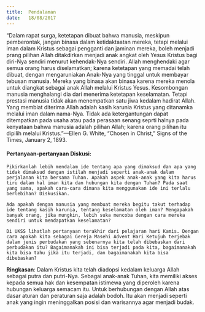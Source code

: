 ```yaml
---
title:  Pendalaman
date:   18/08/2017
---
```


“Dalam rapat surga, ketetapan dibuat bahwa manusia, meskipun pemberontak, jangan binasa dalam ketidaktaatan mereka, tetapi melalui iman dalam Kristus sebagai pengganti dan jaminan mereka, boleh menjadi prang pilihan Allah ditakdirkan menjadi anak angkat oleh Yesus Kristus bagi diri-Nya sendiri menurut kehendak-Nya sendiri. Allah menghendaki agar semua orang harus diselamatkan; karena ketetapan yang memadai telah dibuat, dengan mengaruniakan Anak-Nya yang tinggal untuk membayar tebusan manusia. Mereka yang binasa akan binasa karena mereka menola untuk diangkat sebagai anak Allah melalui Kristus Yesus. Kesombongan manusia menghalangi dia dari menerima ketetapan keselamatan. Tetapi prestasi manusia tidak akan menempatkan satu jiwa kedalam hadirat Allah. Yang membiat diterima Allah adalah kasih karunia Kristus yang ditanamka melalui iman dalam nama-Nya. Tidak ada ketergantungan dapat ditempatkan pada usaha atau pada perasaan senang seprti halnya pada kenyataan bahwa manusia adalah pilihan Allah; karena orang pilihan itu dipilih melalui Kristus.”—Ellen G. White, “Chosen in Christ,” Signs of the Times, January 2, 1893.

#### Pertanyaan-pertanyaan Diskusi:

`Pikirkanlah lebih mendalam ide tentang apa yang dimaksud dan apa yang tidak dimaksud dengan istilah menjadi seperti anak-anak dalam perjalanan kita bersama Tuhan. Apakah aspek anak-anak yang kita harus tiru dalam hal iman kita dan hubungan kita dengan Tuhan? Pada saat yang sama, apakah cara-cara dimana kita menggunakan ide ini terlalu berlebihan? Diskusikan.`

`Ada apakah dengan manusia yang membuat mereka begitu takut terhadap ide tentang kasih karunia, tentang keselamatan oleh iman? Mengapakah banyak orang, jika mungkin, lebih suka mencoba dengan cara mereka sendiri untuk mendapatkan keselamatan?`

`Di UKSS lihatlah pertanyaan terakhir dari pelajaran hari Kamis. Dengan cara apakah kita sebagai Gereja Masehi Advent Hari Ketujuh terjebak dalam jenis perbudakan yang sebenarnya kita telah dibebaskan dari perbudakan itu? Bagaimanakah ini bisa terjadi pada kita, bagaimanakah kita bisa tahu jika itu terjadi, dan bagaimanakah kita bisa dibebaskan?`

**Ringkasan**: Dalam Kristus kita telah diadopsi kedalam keluarga Allah sebagai putra dan putri-Nya. Sebagai anak-anak Tuhan, kita memiliki akses kepada semua hak dan kesempatan istimewa yang diperoleh karena hubungan keluarga semacam itu. Untuk berhubungan dengan Allah atas dasar aturan dan peraturan saja adalah bodoh. Itu akan menjadi seperti anak yang ingin meninggalkan posisi dan warisannya agar menjadi budak.
